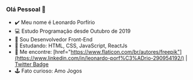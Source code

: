 ### Olá Pessoal 👋

- ✔️ Meu nome é Leonardo Porfírio
- 💻 Estudo Programação desde Outubro de 2019
- 🚀 Sou Desenvolvedor Front-End
- 🧠 Estudando: HTML, CSS, JavaScript, ReactJs
- 💬 Me encontre: [href="https://www.flaticon.com/br/autores/freepik"](https://www.linkedin.com/in/leonardo-porf%C3%ADrio-290954192/) | [Twitter Badge](https://twitter.com/leozin_porfirio)
- 🕹️ Fato curioso: Amo Jogos
